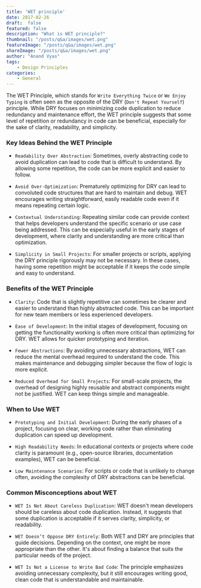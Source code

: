 ```yaml
---
title: 'WET principle'
date: 2017-02-26
draft:  false   
featured: false  
description: "What is WET principle?"
thumbnail: "/posts/q&a/images/wet.png"
featureImage: "/posts/q&a/images/wet.png" 
shareImage: "/posts/q&a/images/wet.png"
author: "Anand Vyas"
tags:
    - Design Principles
categories:     
    - General
---
```

 
The WET Principle, which stands for `Write Everything Twice` or `We Enjoy Typing` is often seen as the opposite of the DRY (`Don't Repeat Yourself`) principle. While DRY focuses on minimizing code duplication to reduce redundancy and maintenance effort, the WET principle suggests that some level of repetition or redundancy in code can be beneficial, especially for the sake of clarity, readability, and simplicity.

### Key Ideas Behind the WET Principle
- `Readability Over Abstraction`: Sometimes, overly abstracting code to avoid duplication can lead to code that is difficult to understand. By allowing some repetition, the code can be more explicit and easier to follow.

- `Avoid Over-Optimization`: Prematurely optimizing for DRY can lead to convoluted code structures that are hard to maintain and debug. WET encourages writing straightforward, easily readable code even if it means repeating certain logic.

- `Contextual Understanding`: Repeating similar code can provide context that helps developers understand the specific scenario or use case being addressed. This can be especially useful in the early stages of development, where clarity and understanding are more critical than optimization.

- `Simplicity in Small Projects`: For smaller projects or scripts, applying the DRY principle rigorously may not be necessary. In these cases, having some repetition might be acceptable if it keeps the code simple and easy to understand.

### Benefits of the WET Principle
- `Clarity`: Code that is slightly repetitive can sometimes be clearer and easier to understand than highly abstracted code. This can be important for new team members or less experienced developers.

- `Ease of Development`: In the initial stages of development, focusing on getting the functionality working is often more critical than optimizing for DRY. WET allows for quicker prototyping and iteration.

- `Fewer Abstractions`: By avoiding unnecessary abstractions, WET can reduce the mental overhead required to understand the code. This makes maintenance and debugging simpler because the flow of logic is more explicit.

- `Reduced Overhead for Small Projects`: For small-scale projects, the overhead of designing highly reusable and abstract components might not be justified. WET can keep things simple and manageable.

### When to Use WET
- `Prototyping and Initial Development`: During the early phases of a project, focusing on clear, working code rather than eliminating duplication can speed up development.

- `High Readability Needs`: In educational contexts or projects where code clarity is paramount (e.g., open-source libraries, documentation examples), WET can be beneficial.

- `Low Maintenance Scenarios`: For scripts or code that is unlikely to change often, avoiding the complexity of DRY abstractions can be beneficial.

### Common Misconceptions about WET
- `WET Is Not About Careless Duplication`: WET doesn't mean developers should be careless about code duplication. Instead, it suggests that some duplication is acceptable if it serves clarity, simplicity, or readability.

- `WET Doesn’t Oppose DRY Entirely`: Both WET and DRY are principles that guide decisions. Depending on the context, one might be more appropriate than the other. It's about finding a balance that suits the particular needs of the project.

- `WET Is Not a License to Write Bad Code`: The principle emphasizes avoiding unnecessary complexity, but it still encourages writing good, clean code that is understandable and maintainable.
